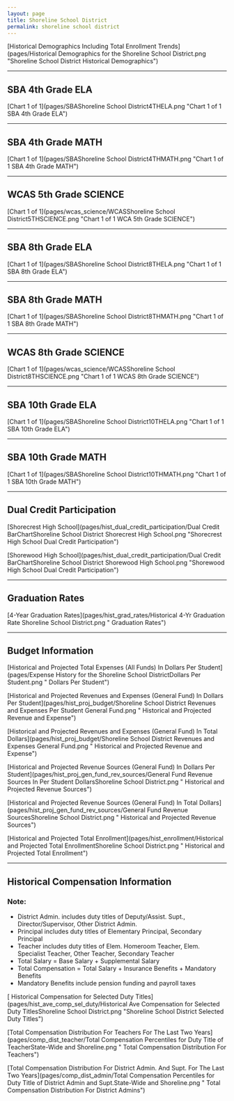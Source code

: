 ```yaml
---
layout: page
title: Shoreline School District
permalink: shoreline school district
---
```



[Historical Demographics Including Total Enrollment Trends](pages/Historical Demographics for the Shoreline School District.png "Shoreline School District Historical Demographics")

___

## SBA 4th Grade ELA

[Chart 1 of 1](pages/SBAShoreline School District4THELA.png "Chart 1 of 1 SBA 4th Grade ELA")


___

## SBA 4th Grade MATH

[Chart 1 of 1](pages/SBAShoreline School District4THMATH.png "Chart 1 of 1 SBA 4th Grade MATH")


___

## WCAS 5th Grade SCIENCE

[Chart 1 of 1](pages/wcas_science/WCASShoreline School District5THSCIENCE.png "Chart 1 of 1 WCA 5th Grade SCIENCE")


___

## SBA 8th Grade ELA

[Chart 1 of 1](pages/SBAShoreline School District8THELA.png "Chart 1 of 1 SBA 8th Grade ELA")


___

## SBA 8th Grade MATH

[Chart 1 of 1](pages/SBAShoreline School District8THMATH.png "Chart 1 of 1 SBA 8th Grade MATH")


___

## WCAS 8th Grade SCIENCE

[Chart 1 of 1](pages/wcas_science/WCASShoreline School District8THSCIENCE.png "Chart 1 of 1 WCAS 8th Grade SCIENCE")


___

## SBA 10th Grade ELA

[Chart 1 of 1](pages/SBAShoreline School District10THELA.png "Chart 1 of 1 SBA 10th Grade ELA")


___

## SBA 10th Grade MATH

[Chart 1 of 1](pages/SBAShoreline School District10THMATH.png "Chart 1 of 1 SBA 10th Grade MATH")


___

## Dual Credit Participation

[Shorecrest High School](pages/hist_dual_credit_participation/Dual Credit BarChartShoreline School District Shorecrest High School.png "Shorecrest High School Dual Credit Participation")

[Shorewood High School](pages/hist_dual_credit_participation/Dual Credit BarChartShoreline School District Shorewood High School.png "Shorewood High School Dual Credit Participation")


___

## Graduation Rates

[4-Year Graduation Rates](pages/hist_grad_rates/Historical 4-Yr Graduation Rate Shoreline School District.png " Graduation Rates")


___

## Budget Information

[Historical and Projected Total Expenses (All Funds) In Dollars Per Student](pages/Expense History for the Shoreline School DistrictDollars Per Student.png " Dollars Per Student")

[Historical and Projected Revenues and Expenses (General Fund) In Dollars Per Student](pages/hist_proj_budget/Shoreline School District Revenues and Expenses Per Student General Fund.png " Historical and Projected Revenue and Expense")

[Historical and Projected Revenues and Expenses (General Fund) In Total Dollars](pages/hist_proj_budget/Shoreline School District Revenues and Expenses General Fund.png " Historical and Projected Revenue and Expense")

[Historical and Projected Revenue Sources (General Fund) In Dollars Per Student](pages/hist_proj_gen_fund_rev_sources/General Fund Revenue Sources In Per Student DollarsShoreline School District.png " Historical and Projected Revenue Sources")

[Historical and Projected Revenue Sources (General Fund) In Total Dollars](pages/hist_proj_gen_fund_rev_sources/General Fund Revenue SourcesShoreline School District.png " Historical and Projected Revenue Sources")

[Historical and Projected Total Enrollment](pages/hist_enrollment/Historical and Projected Total EnrollmentShoreline School District.png " Historical and Projected Total Enrollment")


___

## Historical Compensation Information
### Note:
- District Admin. includes duty titles of Deputy/Assist. Supt., Director/Supervisor, Other District Admin.
- Principal includes duty titles of Elementary Principal, Secondary Principal
- Teacher includes duty titles of Elem. Homeroom Teacher, Elem. Specialist Teacher, Other Teacher, Secondary Teacher
- Total Salary = Base Salary + Supplemental Salary
- Total Compensation = Total Salary + Insurance Benefits + Mandatory Benefits
- Mandatory Benefits include pension funding and payroll taxes

[ Historical Compensation for Selected Duty Titles](pages/hist_ave_comp_sel_duty/Historical Ave Compensation for Selected Duty TitlesShoreline School District.png "Shoreline School District Selected Duty Titles")

[Total Compensation Distribution For Teachers For The Last Two Years](pages/comp_dist_teacher/Total Compensation Percentiles for Duty Title of TeacherState-Wide and Shoreline.png " Total Compensation Distribution For Teachers")

[Total Compensation Distribution For District Admin. And Supt. For The Last Two Years](pages/comp_dist_admin/Total Compensation Percentiles for Duty Title of District Admin and Supt.State-Wide and Shoreline.png " Total Compensation Distribution For District Admins")

